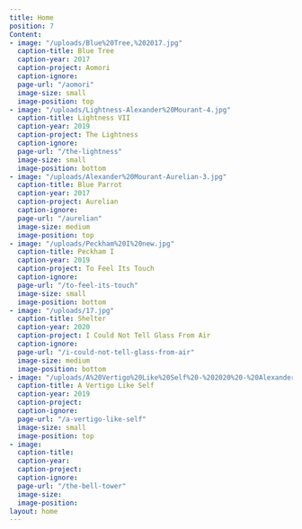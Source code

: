 ```yaml
---
title: Home
position: 7
Content:
- image: "/uploads/Blue%20Tree,%202017.jpg"
  caption-title: Blue Tree
  caption-year: 2017
  caption-project: Aomori
  caption-ignore: 
  page-url: "/aomori"
  image-size: small
  image-position: top
- image: "/uploads/Lightness-Alexander%20Mourant-4.jpg"
  caption-title: Lightness VII
  caption-year: 2019
  caption-project: The Lightness
  caption-ignore: 
  page-url: "/the-lightness"
  image-size: small
  image-position: bottom
- image: "/uploads/Alexander%20Mourant-Aurelian-3.jpg"
  caption-title: Blue Parrot
  caption-year: 2017
  caption-project: Aurelian
  caption-ignore: 
  page-url: "/aurelian"
  image-size: medium
  image-position: top
- image: "/uploads/Peckham%20I%20new.jpg"
  caption-title: Peckham I
  caption-year: 2019
  caption-project: To Feel Its Touch
  caption-ignore: 
  page-url: "/to-feel-its-touch"
  image-size: small
  image-position: bottom
- image: "/uploads/17.jpg"
  caption-title: Shelter
  caption-year: 2020
  caption-project: I Could Not Tell Glass From Air
  caption-ignore: 
  page-url: "/i-could-not-tell-glass-from-air"
  image-size: medium
  image-position: bottom
- image: "/uploads/A%20Vertigo%20Like%20Self%20-%202020%20-%20Alexander%20Mourant.png"
  caption-title: A Vertigo Like Self
  caption-year: 2019
  caption-project: 
  caption-ignore: 
  page-url: "/a-vertigo-like-self"
  image-size: small
  image-position: top
- image: 
  caption-title: 
  caption-year: 
  caption-project: 
  caption-ignore: 
  page-url: "/the-bell-tower"
  image-size: 
  image-position: 
layout: home
---
```


